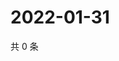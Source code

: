 # 2022-01-31

共 0 条

<!-- BEGIN WEIBO -->
<!-- 最后更新时间 Mon Jan 31 2022 02:09:08 GMT+0800 (China Standard Time) -->

<!-- END WEIBO -->
